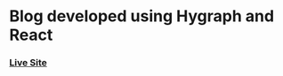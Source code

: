 # Blog developed using Hygraph and React
### [Live Site](https://divgan-blog-git-main-gagangowda89.vercel.app)


